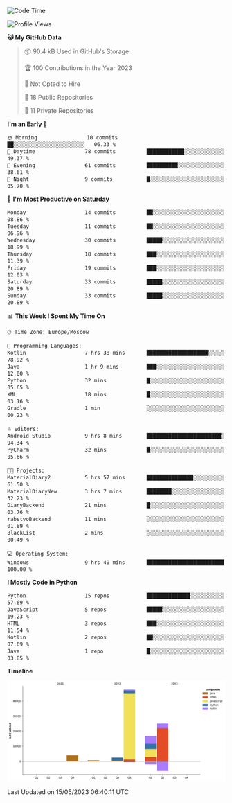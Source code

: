 <!--START_SECTION:waka-->
![Code Time](http://img.shields.io/badge/Code%20Time-92%20hrs%2010%20mins-blue)

![Profile Views](http://img.shields.io/badge/Profile%20Views-0-blue)

**🐱 My GitHub Data** 

> 📦 90.4 kB Used in GitHub's Storage 
 > 
> 🏆 100 Contributions in the Year 2023
 > 
> 🚫 Not Opted to Hire
 > 
> 📜 18 Public Repositories 
 > 
> 🔑 11 Private Repositories 
 > 
**I'm an Early 🐤** 

```text
🌞 Morning                10 commits          ██░░░░░░░░░░░░░░░░░░░░░░░   06.33 % 
🌆 Daytime                78 commits          ████████████░░░░░░░░░░░░░   49.37 % 
🌃 Evening                61 commits          ██████████░░░░░░░░░░░░░░░   38.61 % 
🌙 Night                  9 commits           █░░░░░░░░░░░░░░░░░░░░░░░░   05.70 % 
```
📅 **I'm Most Productive on Saturday** 

```text
Monday                   14 commits          ██░░░░░░░░░░░░░░░░░░░░░░░   08.86 % 
Tuesday                  11 commits          ██░░░░░░░░░░░░░░░░░░░░░░░   06.96 % 
Wednesday                30 commits          █████░░░░░░░░░░░░░░░░░░░░   18.99 % 
Thursday                 18 commits          ███░░░░░░░░░░░░░░░░░░░░░░   11.39 % 
Friday                   19 commits          ███░░░░░░░░░░░░░░░░░░░░░░   12.03 % 
Saturday                 33 commits          █████░░░░░░░░░░░░░░░░░░░░   20.89 % 
Sunday                   33 commits          █████░░░░░░░░░░░░░░░░░░░░   20.89 % 
```


📊 **This Week I Spent My Time On** 

```text
🕑︎ Time Zone: Europe/Moscow

💬 Programming Languages: 
Kotlin                   7 hrs 38 mins       ████████████████████░░░░░   78.92 % 
Java                     1 hr 9 mins         ███░░░░░░░░░░░░░░░░░░░░░░   12.00 % 
Python                   32 mins             █░░░░░░░░░░░░░░░░░░░░░░░░   05.65 % 
XML                      18 mins             █░░░░░░░░░░░░░░░░░░░░░░░░   03.16 % 
Gradle                   1 min               ░░░░░░░░░░░░░░░░░░░░░░░░░   00.23 % 

🔥 Editors: 
Android Studio           9 hrs 8 mins        ████████████████████████░   94.34 % 
PyCharm                  32 mins             █░░░░░░░░░░░░░░░░░░░░░░░░   05.66 % 

🐱‍💻 Projects: 
MaterialDiary2           5 hrs 57 mins       ███████████████░░░░░░░░░░   61.50 % 
MaterialDiaryNew         3 hrs 7 mins        ████████░░░░░░░░░░░░░░░░░   32.23 % 
DiaryBackend             21 mins             █░░░░░░░░░░░░░░░░░░░░░░░░   03.76 % 
rabstvoBackend           11 mins             ░░░░░░░░░░░░░░░░░░░░░░░░░   01.89 % 
BlackList                2 mins              ░░░░░░░░░░░░░░░░░░░░░░░░░   00.49 % 

💻 Operating System: 
Windows                  9 hrs 40 mins       █████████████████████████   100.00 % 
```

**I Mostly Code in Python** 

```text
Python                   15 repos            ██████████████░░░░░░░░░░░   57.69 % 
JavaScript               5 repos             █████░░░░░░░░░░░░░░░░░░░░   19.23 % 
HTML                     3 repos             ███░░░░░░░░░░░░░░░░░░░░░░   11.54 % 
Kotlin                   2 repos             ██░░░░░░░░░░░░░░░░░░░░░░░   07.69 % 
Java                     1 repo              █░░░░░░░░░░░░░░░░░░░░░░░░   03.85 % 
```



**Timeline**

![Lines of Code chart](https://raw.githubusercontent.com/Adlemex/Adlemex/main/assets/bar_graph.png)


 Last Updated on 15/05/2023 06:40:11 UTC
<!--END_SECTION:waka-->
